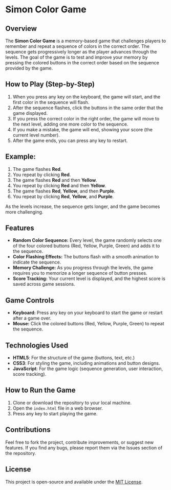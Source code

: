 # Simon Color Game

## Overview

The **Simon Color Game** is a memory-based game that challenges players to remember and repeat a sequence of colors in the correct order. The sequence gets progressively longer as the player advances through the levels. The goal of the game is to test and improve your memory by pressing the colored buttons in the correct order based on the sequence provided by the game.

## How to Play (Step-by-Step)

1. When you press any key on the keyboard, the game will start, and the first color in the sequence will flash.
2. After the sequence flashes, click the buttons in the same order that the game displayed.
3. If you press the correct color in the right order, the game will move to the next level, adding one more color to the sequence.
4. If you make a mistake, the game will end, showing your score (the current level number).
5. After the game ends, you can press any key to restart.

## Example:

1. The game flashes **Red**.
2. You repeat by clicking **Red**.
3. The game flashes **Red** and then **Yellow**.
4. You repeat by clicking **Red** and then **Yellow**.
5. The game flashes **Red**, **Yellow**, and then **Purple**.
6. You repeat by clicking **Red**, **Yellow**, and **Purple**.

As the levels increase, the sequence gets longer, and the game becomes more challenging.

## Features

- **Random Color Sequence:** Every level, the game randomly selects one of the four colored buttons (Red, Yellow, Purple, Green) and adds it to the sequence.
- **Color Flashing Effects:** The buttons flash with a smooth animation to indicate the sequence.
- **Memory Challenge:** As you progress through the levels, the game requires you to memorize a longer sequence of button presses.
- **Score Tracking:** Your current level is displayed, and the highest score is saved across game sessions.

## Game Controls

- **Keyboard:** Press any key on your keyboard to start the game or restart after a game over.
- **Mouse:** Click the colored buttons (Red, Yellow, Purple, Green) to repeat the sequence.


## Technologies Used

- **HTML5**: For the structure of the game (buttons, text, etc.)
- **CSS3**: For styling the game, including animations and button designs.
- **JavaScript**: For the game logic (sequence generation, user interaction, score tracking).

## How to Run the Game

1. Clone or download the repository to your local machine.
2. Open the `index.html` file in a web browser.
3. Press any key to start playing the game.

## Contributions

Feel free to fork the project, contribute improvements, or suggest new features. If you find any bugs, please report them via the Issues section of the repository.

## License

This project is open-source and available under the [MIT License](LICENSE).

